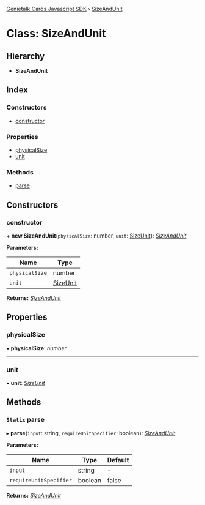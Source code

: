 [Genietalk Cards Javascript SDK](../README.md) › [SizeAndUnit](sizeandunit.md)

# Class: SizeAndUnit

## Hierarchy

* **SizeAndUnit**

## Index

### Constructors

* [constructor](sizeandunit.md#constructor)

### Properties

* [physicalSize](sizeandunit.md#physicalsize)
* [unit](sizeandunit.md#unit)

### Methods

* [parse](sizeandunit.md#static-parse)

## Constructors

###  constructor

\+ **new SizeAndUnit**(`physicalSize`: number, `unit`: [SizeUnit](../enums/sizeunit.md)): *[SizeAndUnit](sizeandunit.md)*

**Parameters:**

Name | Type |
------ | ------ |
`physicalSize` | number |
`unit` | [SizeUnit](../enums/sizeunit.md) |

**Returns:** *[SizeAndUnit](sizeandunit.md)*

## Properties

###  physicalSize

• **physicalSize**: *number*

___

###  unit

• **unit**: *[SizeUnit](../enums/sizeunit.md)*

## Methods

### `Static` parse

▸ **parse**(`input`: string, `requireUnitSpecifier`: boolean): *[SizeAndUnit](sizeandunit.md)*

**Parameters:**

Name | Type | Default |
------ | ------ | ------ |
`input` | string | - |
`requireUnitSpecifier` | boolean | false |

**Returns:** *[SizeAndUnit](sizeandunit.md)*

